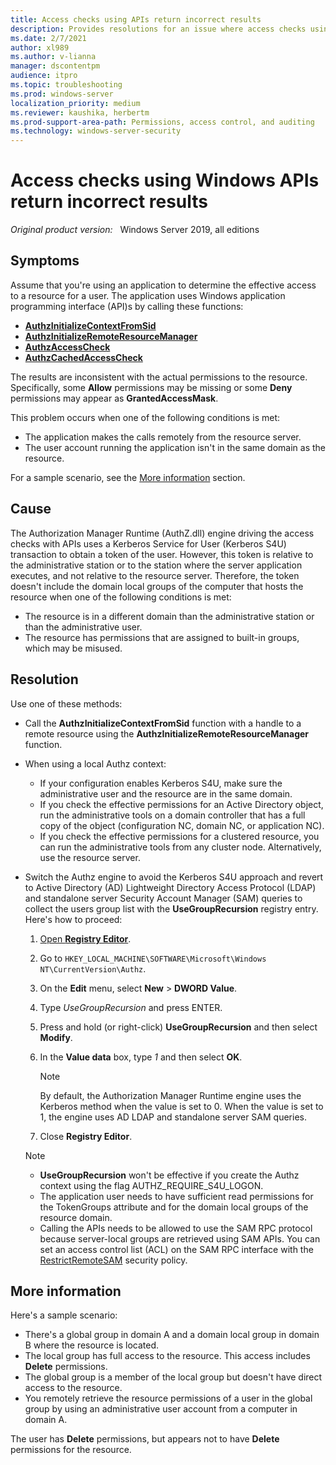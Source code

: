 ```yaml
---
title: Access checks using APIs return incorrect results
description: Provides resolutions for an issue where access checks using Windows APIs return incorrect results.
ms.date: 2/7/2021
author: xl989
ms.author: v-lianna
manager: dscontentpm
audience: itpro
ms.topic: troubleshooting
ms.prod: windows-server
localization_priority: medium
ms.reviewer: kaushika, herbertm
ms.prod-support-area-path: Permissions, access control, and auditing
ms.technology: windows-server-security
---
```

# Access checks using Windows APIs return incorrect results

_Original product version:_ &nbsp; Windows Server 2019, all editions

## Symptoms

Assume that you're using an application to determine the effective access to a resource for a user. The application uses Windows application programming interface (API)s by calling these functions:

- [**AuthzInitializeContextFromSid**](/windows/win32/api/authz/nf-authz-authzinitializecontextfromsid)
- [**AuthzInitializeRemoteResourceManager**](/windows/win32/api/authz/nf-authz-authzinitializeremoteresourcemanager)
- [**AuthzAccessCheck**](/windows/win32/api/authz/nf-authz-authzaccesscheck)
- [**AuthzCachedAccessCheck**](/windows/win32/api/authz/nf-authz-authzcachedaccesscheck)

The results are inconsistent with the actual permissions to the resource. Specifically, some **Allow** permissions may be missing or some **Deny** permissions may appear as **GrantedAccessMask**.

This problem occurs when one of the following conditions is met:

- The application makes the calls remotely from the resource server.
- The user account running the application isn't in the same domain as the resource.

For a sample scenario, see the [More information](#more-information) section.

## Cause

The Authorization Manager Runtime (AuthZ.dll) engine driving the access checks with APIs uses a Kerberos Service for User (Kerberos S4U) transaction to obtain a token of the user. However, this token is relative to the administrative station or to the station where the server application executes, and not relative to the resource server. Therefore, the token doesn't include the domain local groups of the computer that hosts the resource when one of the following conditions is met:

- The resource is in a different domain than the administrative station or than the administrative user.
- The resource has permissions that are assigned to built-in groups, which may be misused.

## Resolution

Use one of these methods:

- Call the **AuthzInitializeContextFromSid** function with a handle to a remote resource using the **AuthzInitializeRemoteResourceManager** function.
- When using a local Authz context:
  - If your configuration enables Kerberos S4U, make sure the administrative user and the resource are in the same domain.
  - If you check the effective permissions for an Active Directory object, run the administrative tools on a domain controller that has a full copy of the object (configuration NC, domain NC, or application NC).
  - If you check the effective permissions for a clustered resource, you can run the administrative tools from any cluster node. Alternatively, use the resource server.
- Switch the Authz engine to avoid the Kerberos S4U approach and revert to Active Directory (AD) Lightweight Directory Access Protocol (LDAP) and standalone server Security Account Manager (SAM) queries to collect the users group list with the **UseGroupRecursion** registry entry. Here's how to proceed:

    1. [Open **Registry Editor**](https://support.microsoft.com/windows/how-to-open-registry-editor-in-windows-10-deab38e6-91d6-e0aa-4b7c-8878d9e07b11).
    2. Go to `HKEY_LOCAL_MACHINE\SOFTWARE\Microsoft\Windows NT\CurrentVersion\Authz`.
    3. On the **Edit** menu, select **New** > **DWORD Value**.
    4. Type *UseGroupRecursion* and press ENTER.
    5. Press and hold (or right-click) **UseGroupRecursion** and then select **Modify**.
    6. In the **Value data** box, type *1* and then select **OK**.

        > [!NOTE]
        > By default, the Authorization Manager Runtime engine uses the Kerberos method when the value is set to 0. When the value is set to 1, the engine uses AD LDAP and standalone server SAM queries.
    7. Close **Registry Editor**.

    > [!NOTE]
    >
    > - **UseGroupRecursion** won't be effective if you create the Authz context using the flag AUTHZ_REQUIRE_S4U_LOGON.
    > - The application user needs to have sufficient read permissions for the TokenGroups attribute and for the domain local groups of the resource domain.
    > - Calling the APIs needs to be allowed to use the SAM RPC protocol because server-local groups are retrieved using SAM APIs. You can set an access control list (ACL) on the SAM RPC interface with the [RestrictRemoteSAM](/windows/security/threat-protection/security-policy-settings/network-access-restrict-clients-allowed-to-make-remote-sam-calls) security policy.

## More information

Here's a sample scenario:

- There's a global group in domain A and a domain local group in domain B where the resource is located.
- The local group has full access to the resource. This access includes **Delete** permissions.
- The global group is a member of the local group but doesn't have direct access to the resource.
- You remotely retrieve the resource permissions of a user in the global group by using an administrative user account from a computer in domain A.

The user has **Delete** permissions, but appears not to have **Delete** permissions for the resource.
